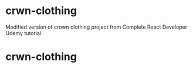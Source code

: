 # crwn-clothing
Modified version of crown clothing project from Complete React Developer Udemy tutorial
# crwn-clothing
